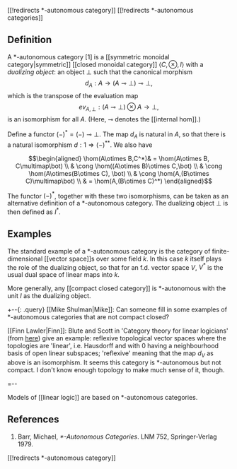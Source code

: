 [[!redirects *-autonomous category]]
[[!redirects *-autonomous categories]]


## Definition ##

A $*$-autonomous category \[1\] is a [[symmetric monoidal
category|symmetric]] [[closed monoidal category]] $\langle
C,\otimes, I\rangle$ with a _dualizing object_: an object
$\bot$ such that the canonical morphism
$$ d_A: A \to (A \multimap \bot) \multimap \bot ,$$
which is the transpose of the evaluation map
$$ ev_{A,\bot}: (A \multimap \bot) \otimes A \to \bot ,$$
is an
isomorphism for all $A$.  (Here, $\multimap$ denotes the [[internal hom]].)

Define a functor $(-)^*=(-)\multimap\bot$.  The map $d_A$
is natural in $A$, so that there is a natural isomorphism
$d:1\Rightarrow(-)^{**}$.  We also have

$$\begin{aligned}
\hom(A\otimes B,C^*)& = \hom(A\otimes B, C\multimap\bot) \\
& \cong \hom((A\otimes B)\otimes C,\bot) \\
& \cong \hom(A\otimes(B\otimes C), \bot) \\
& \cong \hom(A,(B\otimes C)\multimap\bot) \\
& = \hom(A,(B\otimes C)^*)
\end{aligned}$$

The functor $(-)^*$, together with these two isomorphisms,
can be taken as an alternative definition of a
$*$-autonomous category.  The dualizing object $\bot$ is then defined as $I^*$.

## Examples ##

The standard example of a $*$-autonomous category is the category of finite-dimensional [[vector space]]s over some field $k$.  In this case $k$ itself plays the role of the dualizing object, so that for an f.d. vector space $V$, $V^*$ is the usual dual space of linear maps into $k$.

More generally, any [[compact closed category]] is $*$-autonomous with the unit $I$ as the dualizing object.

+--{: .query}
[[Mike Shulman|Mike]]: Can someone fill in some examples of $*$-autonomous categories that are not compact closed?

[[Finn Lawler|Finn]]: Blute and Scott in 'Category theory for linear
logicians' (from [here](http://www.site.uottawa.ca/~phil/papers/))
give an example: reflexive topological vector spaces where the
topologies are 'linear', i.e. Hausdorff and with 0 having a
neighbourhood basis of open linear subspaces; 'reflexive' meaning that
the map $d_V$ as above is an isomorphism.  It seems this category is
$*$-autonomous but not compact.  I don't know enough topology to make
much sense of it, though.

=--

Models of [[linear logic]] are based on $*$-autonomous categories.


## References ##

1. Barr, Michael, _$*$-Autonomous Categories_. LNM 752,
   Springer-Verlag 1979.


[[!redirects *-autonomous category]]